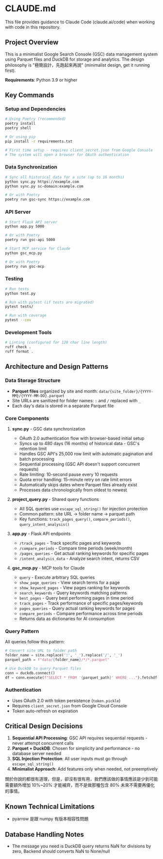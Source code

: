 # CLAUDE.md

This file provides guidance to Claude Code (claude.ai/code) when working with code in this repository.

## Project Overview

This is a minimalist Google Search Console (GSC) data management system using Parquet files and DuckDB for storage and analytics. The design philosophy is "極簡設計，先跑起來再說" (minimalist design, get it running first).

**Requirements**: Python 3.9 or higher

## Key Commands

### Setup and Dependencies

```bash
# Using Poetry (recommended)
poetry install
poetry shell

# Or using pip
pip install -r requirements.txt

# First time setup - requires client_secret.json from Google Console
# The system will open a browser for OAuth authentication
```

### Data Synchronization

```bash
# Sync all historical data for a site (up to 16 months)
python sync.py https://example.com
python sync.py sc-domain:example.com

# Or with Poetry
poetry run gsc-sync https://example.com
```

### API Server

```bash
# Start Flask API server
python app.py 5000

# Or with Poetry
poetry run gsc-api 5000

# Start MCP service for Claude
python gsc_mcp.py

# Or with Poetry
poetry run gsc-mcp
```

### Testing

```bash
# Run tests
python test.py

# Run with pytest (if tests are migrated)
pytest tests/

# Run with coverage
pytest --cov
```

### Development Tools

```bash
# Linting (configured for 120 char line length)
ruff check .
ruff format .
```

## Architecture and Design Patterns

### Data Storage Structure

- **Parquet files** organized by site and month: `data/{site_folder}/{YYYY-MM}/{YYYY-MM-DD}.parquet`
- Site URLs are sanitized for folder names: `:` and `/` replaced with `_`
- Each day's data is stored in a separate Parquet file

### Core Components

1. **sync.py** - GSC data synchronization

   - OAuth 2.0 authentication flow with browser-based initial setup
   - Syncs up to 480 days (16 months) of historical data - GSC's retention limit
   - Handles GSC API's 25,000 row limit with automatic pagination and batch processing
   - Sequential processing (GSC API doesn't support concurrent requests)
   - Rate limiting: 10-second pause every 10 requests
   - Quota error handling: 15-minute retry on rate limit errors
   - Automatically skips dates where Parquet files already exist
   - Processes data chronologically from oldest to newest

2. **project_query.py** - Shared query functions

   - All SQL queries use `escape_sql_string()` for injection protection
   - Common pattern: site URL → folder name → parquet path
   - Key functions: `track_pages_query()`, `compare_periods()`, `query_intent_analysis()`

3. **app.py** - Flask API endpoints

   - `/track_pages` - Track specific pages and keywords
   - `/compare_periods` - Compare time periods (week/month)
   - `/pages_queries` - Get actual ranking keywords for specific pages
   - `/intent_analysis_data` - Analyze search intent, returns CSV

4. **gsc_mcp.py** - MCP tools for Claude
   - `query` - Execute arbitrary SQL queries
   - `show_page_queries` - View search terms for a page
   - `show_keyword_pages` - View pages ranking for keywords
   - `search_keywords` - Query keywords matching patterns
   - `best_pages` - Query best performing pages in time period
   - `track_pages` - Track performance of specific pages/keywords
   - `pages_queries` - Query actual ranking keywords for pages
   - `compare_periods` - Compare performance across time periods
   - Returns data as dictionaries for AI consumption

### Query Pattern

All queries follow this pattern:

```python
# Convert site URL to folder path
folder_name = site.replace(':', '_').replace('/', '_')
parquet_path = f"data/{folder_name}/*/*.parquet"

# Use DuckDB to query Parquet files
conn = duckdb.connect()
df = conn.execute(f"SELECT * FROM '{parquet_path}' WHERE ...").fetchdf()
```

### Authentication

- Uses OAuth 2.0 with token persistence (`token.pickle`)
- Requires `client_secret.json` from Google Cloud Console
- Token auto-refresh on expiration

## Critical Design Decisions

1. **Sequential API Processing**: GSC API requires sequential requests - never attempt concurrent calls
2. **Parquet + DuckDB**: Chosen for simplicity and performance - no database server needed
3. **SQL Injection Protection**: All user inputs must go through `escape_sql_string()`
4. **Minimalist Approach**: Add features only when needed, not preemptively

關於你說的都很有道理，但是，卻沒有很有用，我們應該做的事情應該是少到可能需要額外增加 10%~20% 才能補齊，而不是做那種包含 80% 未來不需要再優化的事情。

## Known Technical Limitations

- pyarrow 是跟 numpy 有版本相容性問題

## Database Handling Notes

- The message you need is DuckDB query returns NaN for divisions by zero, Backend should converts NaN to None/null